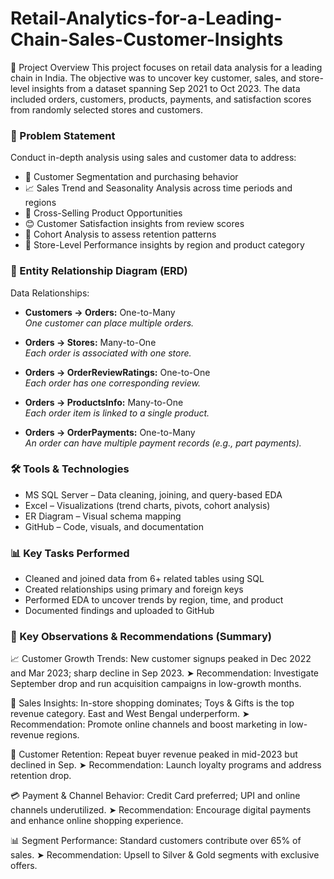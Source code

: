 # Retail-Analytics-for-a-Leading-Chain-Sales-Customer-Insights
📘 Project Overview
This project focuses on retail data analysis for a leading chain in India. The objective was to uncover key customer, sales, and store-level insights from a dataset spanning Sep 2021 to Oct 2023. The data included orders, customers, products, payments, and satisfaction scores from randomly selected stores and customers.

### 🎯 Problem Statement
Conduct in-depth analysis using sales and customer data to address:

- 👥 Customer Segmentation and purchasing behavior
- 📈 Sales Trend and Seasonality Analysis across time periods and regions
- 🔄 Cross-Selling Product Opportunities
- 😊 Customer Satisfaction insights from review scores
- 🔁 Cohort Analysis to assess retention patterns
- 🏪 Store-Level Performance insights by region and product category

### 🧱 Entity Relationship Diagram (ERD)

Data Relationships:
- **Customers → Orders:** One-to-Many  
  *One customer can place multiple orders.*

- **Orders → Stores:** Many-to-One  
  *Each order is associated with one store.*

- **Orders → OrderReviewRatings:** One-to-One  
  *Each order has one corresponding review.*

- **Orders → ProductsInfo:** Many-to-One  
  *Each order item is linked to a single product.*

- **Orders → OrderPayments:** One-to-Many  
  *An order can have multiple payment records (e.g., part payments).*


### 🛠️ Tools & Technologies
- MS SQL Server – Data cleaning, joining, and query-based EDA
- Excel – Visualizations (trend charts, pivots, cohort analysis)
- ER Diagram – Visual schema mapping
- GitHub – Code, visuals, and documentation

### 📊 Key Tasks Performed
- Cleaned and joined data from 6+ related tables using SQL
- Created relationships using primary and foreign keys
- Performed EDA to uncover trends by region, time, and product
- Documented findings and uploaded to GitHub 

### 📌 Key Observations & Recommendations (Summary)
📈 Customer Growth Trends: New customer signups peaked in Dec 2022 and Mar 2023; sharp decline in Sep 2023.
➤ Recommendation: Investigate September drop and run acquisition campaigns in low-growth months.

🏪 Sales Insights: In-store shopping dominates; Toys & Gifts is the top revenue category. East and West Bengal underperform.
➤ Recommendation: Promote online channels and boost marketing in low-revenue regions.

🔁 Customer Retention: Repeat buyer revenue peaked in mid-2023 but declined in Sep.
➤ Recommendation: Launch loyalty programs and address retention drop.

💳 Payment & Channel Behavior: Credit Card preferred; UPI and online channels underutilized.
➤ Recommendation: Encourage digital payments and enhance online shopping experience.

📊 Segment Performance: Standard customers contribute over 65% of sales.
➤ Recommendation: Upsell to Silver & Gold segments with exclusive offers.

